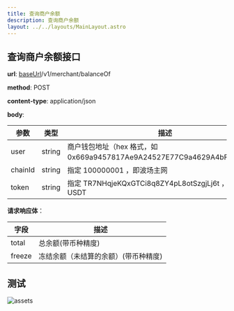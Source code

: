 ```yaml
---
title: 查询商户余额
description: 查询商户余额
layout: ../../layouts/MainLayout.astro
---
```


## 查询商户余额接口

**url**: [baseUrl](/zh-CN/config)/v1/merchant/balanceOf

**method**: POST

**content-type**: application/json

**body**:

| 参数    | 类型   | 描述                                                                    |
| ------- | ------ | ----------------------------------------------------------------------- |
| user    | string | 商户钱包地址（hex 格式，如 0x669a9457817Ae9A24527E77C9a4629A4bF65D772） |
| chainId | string | 指定 100000001 ，即波场主网                                             |
| token   | string | 指定 TR7NHqjeKQxGTCi8q8ZY4pL8otSzgjLj6t ，即主网 USDT                   |

**请求响应体**：

| 字段   | 描述                                 |
| ------ | ------------------------------------ |
| total  | 总余额(带币种精度)                   |
| freeze | 冻结余额（未结算的余额）(带币种精度) |

## 测试

![assets](/assets.png)
